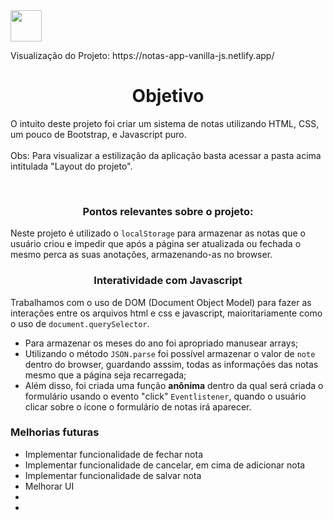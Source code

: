  <img src="https://cdn.pixabay.com/photo/2015/04/23/17/41/javascript-736400_960_720.png" height="50" width="50"/>

 <p>Visualização do Projeto: https://notas-app-vanilla-js.netlify.app/</p>
 
 <h1 align="center">Objetivo</h1>
  <p>O intuito deste projeto foi criar um sistema de notas utilizando HTML, CSS, um pouco de Bootstrap, e Javascript puro. <br></br> Obs: Para visualizar a estilização da aplicação basta acessar a pasta acima intitulada "Layout do projeto".</p>
  
<br>

<h3 align="center"><b>Pontos relevantes sobre o projeto:</b></h3>
<p>Neste projeto é utilizado o <code>localStorage</code> para armazenar as notas que o usuário criou e impedir que após a página ser atualizada ou fechada o mesmo perca as suas anotações, armazenando-as no browser.</p>

<h3 align="center">Interatividade com Javascript</h3>
  <p>Trabalhamos com o uso de DOM (Document Object Model) para fazer as interações entre os arquivos html e css e javascript, maioritariamente como o uso de <code>document.querySelector</code>.</p>
  <ul>
     <li>Para armazenar os meses do ano foi apropriado manusear arrays;</li>
     <li>Utilizando o método <code>JSON.parse</code> foi possível armazenar o valor de <code>note</code> dentro do browser, guardando asssim, todas as informações das notas mesmo que a página seja recarregada;</li>
     <li>Além disso, foi criada uma função <b>anônima</b> dentro da qual será criada o formulário usando o evento "click" <code>Eventlistener</code>, quando o usuário clicar sobre o ícone o formulário de notas irá aparecer.</li>
  </ul>
    
<h3>Melhorias futuras</h3>
<ul>
 <li>Implementar funcionalidade de fechar nota</li>
  <li>Implementar funcionalidade de cancelar, em cima de adicionar nota</li>
  <li>Implementar funcionalidade de salvar nota</li>
  <li>Melhorar UI</li>
  <li></li>
  <li></li>
</ul>

































